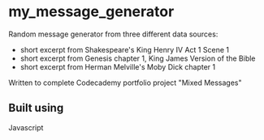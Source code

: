 # my_message_generator

Random message generator from three different data sources:
- short excerpt from Shakespeare's King Henry IV Act 1 Scene 1
- short excerpt from Genesis chapter 1, King James Version of the Bible
- short excerpt from Herman Melville's Moby Dick chapter 1

Written to complete Codecademy portfolio project "Mixed Messages"

## Built using
Javascript

